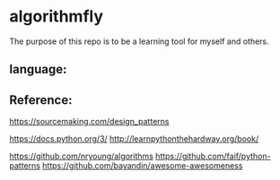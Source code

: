 # algorithmfly
The purpose of this repo is to be a learning tool for myself and others.


language:
------------------------------

Reference:
---------
https://sourcemaking.com/design_patterns

https://docs.python.org/3/
http://learnpythonthehardway.org/book/

https://github.com/nryoung/algorithms
https://github.com/faif/python-patterns
https://github.com/bayandin/awesome-awesomeness

